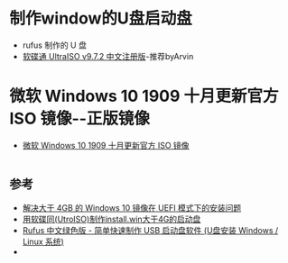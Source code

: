 # 制作window的U盘启动盘
-  rufus 制作的 U 盘
- [软碟通 UltraISO v9.7.2 中文注册版](http://www.carrotchou.blog/5291.html)-推荐byArvin

# 微软 Windows 10 1909 十月更新官方 ISO 镜像--正版镜像
- [微软 Windows 10 1909 十月更新官方 ISO 镜像](http://www.carrotchou.blog/9653.html)
```

```
## 参考
- [解决大于 4GB 的 Windows 10 镜像在 UEFI 模式下的安装问题](https://blog.csdn.net/WPwalter/article/details/79392731)
- [用软碟同(UtroISO)制作install.win大于4G的启动盘](https://blog.csdn.net/he_qiao/article/details/44571339)
- [Rufus 中文绿色版 - 简单快速制作 USB 启动盘软件 (U盘安装 Windows / Linux 系统)](https://www.iplaysoft.com/rufus.html)
- []()